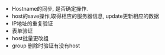 - Hostname的同步, 是否确定操作.
- host的save操作,取得相应的服务器信息, update更新相应的数据
- IP地址的重复验证
- 表单验证
- host批量更改组
- group 删除时验证有没有host